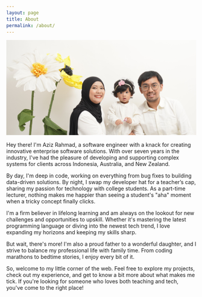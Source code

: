 ```yaml
---
layout: page
title: About
permalink: /about/
---
```


![Picture of Aziz with his wife and their lovely daughter](<about/aboutpic.JPG>)

Hey there! I'm Aziz Rahmad, a software engineer with a knack for creating innovative enterprise software solutions. With over seven years in the industry, I've had the pleasure of developing and supporting complex systems for clients across Indonesia, Australia, and New Zealand.

By day, I'm deep in code, working on everything from bug fixes to building data-driven solutions. By night, I swap my developer hat for a teacher’s cap, sharing my passion for technology with college students. As a part-time lecturer, nothing makes me happier than seeing a student's "aha" moment when a tricky concept finally clicks.

I'm a firm believer in lifelong learning and am always on the lookout for new challenges and opportunities to upskill. Whether it's mastering the latest programming language or diving into the newest tech trend, I love expanding my horizons and keeping my skills sharp.

But wait, there's more! I'm also a proud father to a wonderful daughter, and I strive to balance my professional life with family time. From coding marathons to bedtime stories, I enjoy every bit of it.

So, welcome to my little corner of the web. Feel free to explore my projects, check out my experience, and get to know a bit more about what makes me tick. If you're looking for someone who loves both teaching and tech, you've come to the right place!
